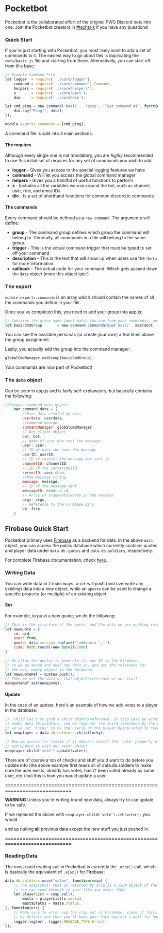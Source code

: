 # Pocketbot

Pocketbot is the collaborated effort of the original PWG Discord bots into one. Join the Pocketbot creators in [#techtalk](https://discord.gg/tHybJ6h) if you have any questions!


### Quick Start

If you're just starting with Pocketbot, you most likely want to add a set of commands to it.
The easiest way to go about this is duplicating the `cmds/basic.js` file and starting from there. Alternatively, you can start off from this base:

```javascript
// Example Command File
let logger  = require('../core/logger'),
	command = require('../core/command').Command,
	helpers = require('../core/helpers'),
	x		= require('../core/vars'),
	dio 	= require('../core/dio');

let cmd_ping = new command('basic', '!ping', 'Test command #1', function(data){
	dio.say("Pong!", data);
});

module.exports.commands = [cmd_ping];
```

A command file is split into 3 main sections.

#### The requires

Although every single one is not mandatory, you are *highly* recommended to use this initial set of requires for any set of commands you wish to add.

- **logger**  - Gives you access to the special logging features we have
- **command** - Will let you access the global command manager
- **helpers** - Gives you a handful of useful functions to perform
- **x**       - Includes all the variables we use around the bot, such as channel, user, role, and emoji IDs
- **dio**     - Is a set of shorthand functions for common discord.io commands


#### The commands

Every command should be defined as a `new command`. The arguments will define:

- **group** - The command group defines which group the command will belong to. Generally, all commands in a file will belong to the same group.
- **trigger** - This is the actual command trigger that must be typed to set off your command
- **description** - This is the text that will show up when users use the `!help` for more information
- **callback** - The actual code for your command. Which gets passed down the `data` object (more this object later)


### The export

`module.exports.commands` is an array which should contain the names of all the commands you define in your file.

Once you've completed this, you need to add your group into app.js:

```javascript
// Contains the group name (must match the one from your commands), persona, and help descriptor for group
let basicCmdGroup 		= new command.CommandGroup('basic', mastabot, 'Basic commands');
```

You can see the available personas (or create your own) a few lines above the group assignment.

Lastly, you actually add the group into the command manager:

```javascript
globalCmdManager.addGroup(basicCmdGroup);
```

Your commands are now part of Pocketbot!



### The `data` object

Can be seen in app.js and is fairly self-explanatory, but basically contains the following:

```javascript
//Prepare command_data object
	var command_data = {
		//User data created by bots
		userdata: userdata,
		//Command manager
		commandManager: globalCmdManager,
		// Bot client object
		bot: bot,
		// Name of user who sent the message
		user: user,
		// ID of user who sent the message
		userID: userID,
		// ID of channel the message was sent in
		channelID: channelID,
		// ID of the server(guild)
		serverID: vars.chan,
		//Raw message string
		message: message,
		// ID of the message sent
		messageID: event.d.id,
		// Array of arguments/words in the message
		args: args,
		// Reference to the Firebase DB's
		db: fire
	}
```

## Firebase Quick Start

Pocketbot primary uses [Firebase](https://www.firebase.com/) as a backend for data. In the above `data` object,
you can access the public database which currently contains quotes and player data under `data.db.quotes` and `data.db.soldiers`, respectively.

For complete Firebase documentation, check [here](https://firebase.google.com/docs/database/web/read-and-write).

### Writing Data

You can write data in 2 main ways: a `set` will push (and overwrite any existing) data into a new object, while an `update` can be used to change
a specific property (or multiple) of an existing object.

#### Set
For example, to push a new quote, we do the following:
```javascript
// This is the structure of the quote, and the data we are pushing into it
let newquote = {
	id: qid,
	user: from,
	quote: data.message.replace('!addquote ',''),
	time: Math.round(+new Date()/1000)
}

// We allow the quotes to generate its own ID in the Firebase,
// so we go ahead and push new data in, and get the reference for
// the new, empty object in the database
let newquoteRef = quotes.push();
// Then we set the data on that object/reference w/ our stuff
newquoteRef.set(newquote);
```

#### Update

In the case of an update, here's an example of how we add votes to a player in the database:
```javascript
// .child let's us grab a child object/reference. In this case we access our player database
// under data.db.soldiers, and we look for the child reference by the user ID (in this case,
// we've set 'lucky' to be the userID of the player being voted to receive a key)
let newplayer = data.db.soldiers.child(lucky);

// Now we access (or create if it doesn't exist) the `vote` property of the previous user reference
// and update it with our voter object
newplayer.child('vote').update(voter);
```

There are of course a ton of checks and stuff you'd want to do before you update info (the above example first reads all of
data.db.soldiers to make sure the user exists, already has votes, hasn't been voted already by same user, etc.) but this is
how you would update a user.

**============================================================================**

**WARNING** Unless you're writing brand new data,
always try to use update to be safe.

If we replaced the above with `newplayer.child('vote').set(voter);` you would

end up nuking **all** previous data except the new stuff you just pushed in.

**============================================================================**

### Reading Data

The most used reading call in Pocketbot is currently the `.once()` call, which is basically the equivalent of `.ajax()` for Firebase:

```javascript
data.db.soldiers.once("value", function(snap) {
    // The snap(shot) that is returned by once is a JSON object of the database.
    // You can read through it just like any other JSON
    let playerList = snap.val(),
        masta = playerList[x.masta],
        mastaStatus = masta.status;
}, function(err) {
    // Make sure to error log the crap out of Firebase, since it fails silently
    // by default and then you'll bang your face against a wall for hours why something doesn't work!
	logger.log(err, logger.MESSAGE_TYPE.Error);
});
```
